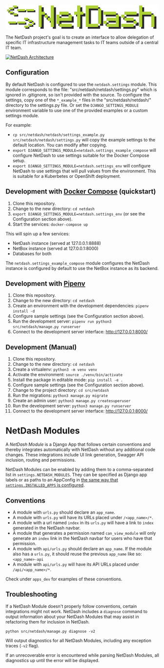 ![NetDash](docs/netdash-logo-small.png)

The NetDash project's goal is to create an interface to allow delegation of specific IT infrastructure management tasks to IT teams outside of a central IT team. 

[![NetDash Architecture](https://docs.google.com/drawings/d/e/2PACX-1vQEr6ikrwHVAFtjBPgm5zIL8UZib4GsF8H3KgNbUxm5o9MhwRb_vgnz_gG_bUHd03ORH6RiCo2OFFCj/pub?h=800)](https://docs.google.com/drawings/d/1A859k49JQTn8-IcRoAqisa9Si5KzwJtGTJynPENe2cU/edit)

## Configuration

By default NetDash is configured to use the `netdash.settings` module. This module corresponds to the file: "src/netdash/netdash/settings.py" which is ignored in .gitignore, so isn't provided with the source. To configure the settings, copy one of the `*_example_*` files in the "src/netdash/netdash/" directory to the settings.py file. Or set the `DJANGO_SETTINGS_MODULE` environment variable to use one of the provided examples or a custom settings module.

For example:
  - `cp src/netdash/netdash/settings_example.py src/netdash/netdash/settings.py` will copy the example settings to the default location. You can modify after copying.
  - `export DJANGO_SETTINGS_MODULE=netdash.settings_example_compose` will configure NetDash to use settings suitable for the Docker Compose setup.
  - `export DJANGO_SETTINGS_MODULE=netdash.settings_env` will configure NetDash to use settings that will pull values from the environment. This is suitable for a Kuberbetes or OpenShift deployment.

## Development with [Docker Compose](https://docs.docker.com/compose/) (quickstart)

1. Clone this repository.
2. Change to the new directory: `cd netdash`
3. `export DJANGO_SETTINGS_MODULE=netdash.settings_env` (or see the Configuration section above).
4. Start the services: `docker-compose up`

This will spin up a few services:
  - NetDash instance (served at 127.0.0.1:8888)
  - NetBox instance (served at 127.0.0.1:8000)
  - Databases for both

The `netdash.settings_example_compose` module configures the NetDash instance is configured by default to use the NetBox instance as its backend.


## Development with [Pipenv](https://pipenv.readthedocs.io/)

1. Clone this repository.
2. Change to the new directory: `cd netdash`
3. Create an environment with the development dependencies: `pipenv install -d`
4. Configure sample settings (see the Configuration section above).
5. Run the development server: `pipenv run python3 src/netdash/manage.py runserver`
6. Connect to the development server interface: <http://127.0.0.1:8000/>


## Development (Manual)

1. Clone this repository.
2. Change to the new directory: `cd netdash`
3. Create a virtualenv: `python3 -m venv venv`
4. Activate the environment: `source ./venv/bin/activate`
5. Install the package in editable mode: `pip install -e .`
6. Configure sample settings (see the Configuration section above).
7. Change to the project directory: `cd src/netdash`
8. Run the migrations: `python3 manage.py migrate`
9. Create an admin user: `python3 manage.py createsuperuser`
10. Run the development server: `python3 manage.py runserver`
11. Connect to the development server interface: <http://127.0.0.1:8000/>


# NetDash Modules

A *NetDash Module* is a Django App that follows certain conventions and thereby integrates automatically with NetDash without any additional code changes. These integrations include UI link generation, Swagger API inclusion, routing and permissions.

NetDash Modules can be enabled by adding them to a comma-separated list in `settings.NETDASH_MODULES`. They can be specified as Django app labels or as paths to an AppConfig in [the same way that `settings.INSTALLED_APPS` is configured](https://docs.djangoproject.com/en/2.2/ref/applications/#for-application-users).

## Conventions

* A module with `urls.py` should declare an `app_name`.
* A module with `urls.py` will have its URLs placed under `/<app_name>/*`.
* A module with a url named `index` in its `urls.py` will have a link to `index` generated in the NetDash navbar.
* A module that generates a permission named `can_view_module` will only generate an `index` link in the NetDash navbar for users who have that permission.
* A module with `api/urls.py` should declare an `app_name`. If the module also has a `urls.py`, it should reuse the previous `app_name` like so: `<app_name>-api`
* A module with `api/urls.py` will have its API URLs placed under `/api/<app_name>/*`.

Check under `apps_dev` for examples of these conventions.

## Troubleshooting

If a NetDash Module doesn't properly follow conventions, certain integrations might not work. NetDash includes a `diagnose` command to output information about your NetDash Modules that may assist in refactoring them for inclusion in NetDash.

```
python src/netdash/manage.py diagnose -v2
```

Will output diagnostics for all NetDash Modules, including any exception traces (`-v2` flag).

If an unrecoverable error is encountered while parsing NetDash Modules, all diagnostics up until the error will be displayed.
